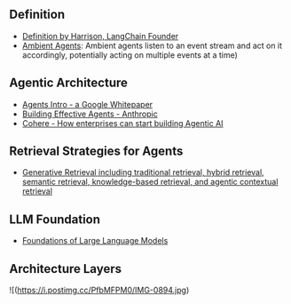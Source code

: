 
## Definition

- [Definition by Harrison, LangChain Founder](https://blog.langchain.dev/what-is-an-agent/)
- [Ambient Agents](https://blog.langchain.dev/introducing-ambient-agents/): Ambient agents listen to an event stream and act on it accordingly, potentially acting on multiple events at a time)

## Agentic Architecture

- [Agents Intro - a Google Whitepaper](https://www.kaggle.com/whitepaper-agents)
- [Building Effective Agents - Anthropic](https://www.anthropic.com/research/building-effective-agents)
- [Cohere - How enterprises can start building Agentic AI](https://cohere.com/blog/how-enterprises-can-start-building-agentic-ai)

## Retrieval Strategies for Agents

- [Generative Retrieval including traditional retrieval, hybrid retrieval, semantic retrieval, knowledge-based retrieval, and agentic contextual retrieval](https://arxiv.org/abs/2502.16866)

## LLM Foundation

- [Foundations of Large Language Models](https://arxiv.org/pdf/2501.09223)

## Architecture Layers

![(https://i.postimg.cc/PfbMFPM0/IMG-0894.jpg)